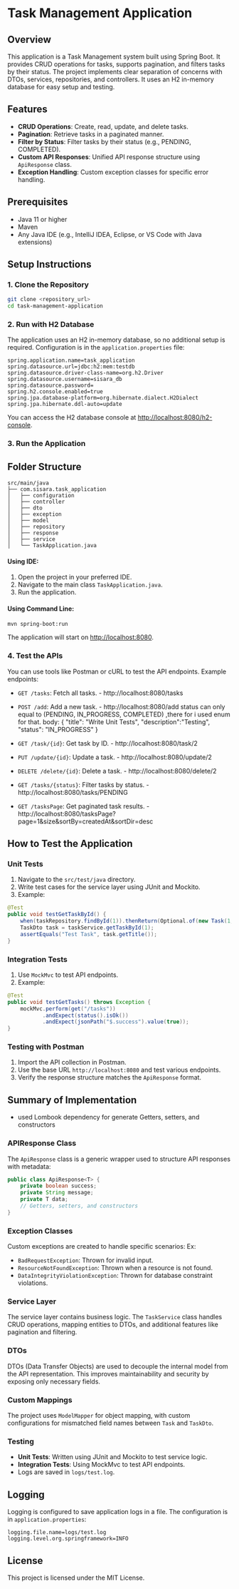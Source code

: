 # Task Management Application

## Overview
This application is a Task Management system built using Spring Boot. It provides CRUD operations for tasks, supports pagination, and filters tasks by their status. The project implements clear separation of concerns with DTOs, services, repositories, and controllers. It uses an H2 in-memory database for easy setup and testing.

## Features
- **CRUD Operations**: Create, read, update, and delete tasks.
- **Pagination**: Retrieve tasks in a paginated manner.
- **Filter by Status**: Filter tasks by their status (e.g., PENDING, COMPLETED).
- **Custom API Responses**: Unified API response structure using `ApiResponse` class.
- **Exception Handling**: Custom exception classes for specific error handling.

## Prerequisites
- Java 11 or higher
- Maven
- Any Java IDE (e.g., IntelliJ IDEA, Eclipse, or VS Code with Java extensions)

## Setup Instructions

### 1. Clone the Repository
```bash
git clone <repository_url>
cd task-management-application
```

### 2. Run with H2 Database
The application uses an H2 in-memory database, so no additional setup is required. Configuration is in the `application.properties` file:
```properties
spring.application.name=task_application
spring.datasource.url=jdbc:h2:mem:testdb
spring.datasource.driver-class-name=org.h2.Driver
spring.datasource.username=sisara_db
spring.datasource.password=
spring.h2.console.enabled=true
spring.jpa.database-platform=org.hibernate.dialect.H2Dialect
spring.jpa.hibernate.ddl-auto=update

```

You can access the H2 database console at [http://localhost:8080/h2-console](http://localhost:8080/h2-console).

### 3. Run the Application
  ## Folder Structure
  ```
  src/main/java
  ├── com.sisara.task_application
  │   ├── configuration
  │   ├── controller
  │   ├── dto
  │   ├── exception
  │   ├── model
  │   ├── repository
  │   ├── response
  │   ├── service
  │   └── TaskApplication.java
  ```

#### Using IDE:
1. Open the project in your preferred IDE.
2. Navigate to the main class `TaskApplication.java`.
3. Run the application.

#### Using Command Line:
```bash
mvn spring-boot:run
```

The application will start on [http://localhost:8080](http://localhost:8080).

### 4. Test the APIs
You can use tools like Postman or cURL to test the API endpoints. Example endpoints:
- `GET /tasks`: Fetch all tasks. - http://localhost:8080/tasks
- `POST /add`: Add a new task. - http://localhost:8080/add
  status can only equal to  (PENDING, IN_PROGRESS, COMPLETED) ,there for i used enum for that.
  body: {
    "title": "Write Unit Tests",
    "description":"Testing",
    "status": "IN_PROGRESS"
  }

- `GET /task/{id}`: Get task by ID. - http://localhost:8080/task/2
- `PUT /update/{id}`: Update a task. - http://localhost:8080/update/2
- `DELETE /delete/{id}`: Delete a task. - http://localhost:8080/delete/2
- `GET /tasks/{status}`: Filter tasks by status. - http://localhost:8080/tasks/PENDING
- `GET /tasksPage`: Get paginated task results. - http://localhost:8080/tasksPage?page=1&size&sortBy=createdAt&sortDir=desc

## How to Test the Application
### Unit Tests
1. Navigate to the `src/test/java` directory.
2. Write test cases for the service layer using JUnit and Mockito.
3. Example:
```java
@Test
public void testGetTaskById() {
    when(taskRepository.findById(1)).thenReturn(Optional.of(new Task(1, "Test Task", "Test Description", Status.PENDING)));
    TaskDto task = taskService.getTaskById(1);
    assertEquals("Test Task", task.getTitle());
}
```

### Integration Tests
1. Use `MockMvc` to test API endpoints.
2. Example:
```java
@Test
public void testGetTasks() throws Exception {
    mockMvc.perform(get("/tasks"))
           .andExpect(status().isOk())
           .andExpect(jsonPath("$.success").value(true));
}
```

### Testing with Postman
1. Import the API collection in Postman.
2. Use the base URL `http://localhost:8080` and test various endpoints.
3. Verify the response structure matches the `ApiResponse` format.

## Summary of Implementation
  - used Lombook dependency for generate Getters, setters, and constructors
### APIResponse Class
The `ApiResponse` class is a generic wrapper used to structure API responses with metadata:
```java
public class ApiResponse<T> {
    private boolean success;
    private String message;
    private T data;
    // Getters, setters, and constructors
}
```

### Exception Classes
Custom exceptions are created to handle specific scenarios:
Ex:
- `BadRequestException`: Thrown for invalid input.
- `ResourceNotFoundException`: Thrown when a resource is not found.
- `DataIntegrityViolationException`: Thrown for database constraint violations.

### Service Layer
The service layer contains business logic. The `TaskService` class handles CRUD operations, mapping entities to DTOs, and additional features like pagination and filtering.

### DTOs
DTOs (Data Transfer Objects) are used to decouple the internal model from the API representation. This improves maintainability and security by exposing only necessary fields.

### Custom Mappings
The project uses `ModelMapper` for object mapping, with custom configurations for mismatched field names between `Task` and `TaskDto`.

### Testing
- **Unit Tests**: Written using JUnit and Mockito to test service logic.
- **Integration Tests**: Using MockMvc to test API endpoints.
- Logs are saved in `logs/test.log`.

## Logging
Logging is configured to save application logs in a file. The configuration is in `application.properties`:
```properties
logging.file.name=logs/test.log
logging.level.org.springframework=INFO
```

## License
This project is licensed under the MIT License.
